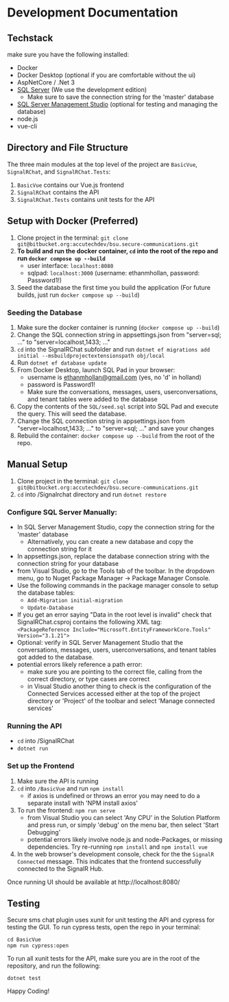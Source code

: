 # Development Documentation 
## Techstack
 make sure you have the following installed:
  - Docker
  - Docker Desktop (optional if you are comfortable without the ui)
  - AspNetCore / .Net 3
  - [SQL Server](https://www.microsoft.com/en-us/sql-server/sql-server-downloads) (We use the development edition)
    - Make sure to save the connection string for the 'master' database
  - [SQL Server Management Studio](https://docs.microsoft.com/en-us/sql/ssms/download-sql-server-management-studio-ssms?view=sql-server-ver15) (optional for testing and managing the database)
  - node.js
  - vue-cli
 
## Directory and File Structure
The three main modules at the top level of the project are `BasicVue`, `SignalRChat`, and `SignalRChat.Tests`:
1. `BasicVue` contains our Vue.js frontend
2. `SignalRChat` contains the API
3. `SignalRChat.Tests` contains unit tests for the API

## Setup with Docker (Preferred)
1. Clone project in the terminal: `git clone git@bitbucket.org:accutechdev/bsu.secure-communications.git`
2. **To build and run the docker container, `cd` into the root of the repo and run `docker compose up --build`**
    - user interface: `localhost:8080`
    - sqlpad: `localhost:3000` (username: ethanmhollan, password: Password1!)
4. Seed the database the first time you build the application (For future builds, just run `docker compose up --build`)


### Seeding the Database
1. Make sure the docker container is running (`docker compose up --build`)
2. Change the SQL connection string in appsettings.json from "server=sql; ..." to "server=localhost,1433; ..."
3. `cd` into the SignalRChat subfolder and run `dotnet ef migrations add initial --msbuildprojectextensionspath obj/local`
5. Run `dotnet ef database update`
6. From Docker Desktop, launch SQL Pad in your browser:
    - username is ethanmhollan@gmail.com (yes, no 'd' in holland)
    - password is Password1!
    - Make sure the conversations, messages, users, userconversations, and tenant tables were added to the database
7. Copy the contents of the `SQL/seed.sql` script into SQL Pad and execute the query. This will seed the database.
8. Change the SQL connection string in appsettings.json from "server=localhost,1433; ..." to "server=sql; ..." and save your changes
9. Rebuild the container: `docker compose up --build` from the root of the repo. 


## Manual Setup
1. Clone project in the terminal: `git clone git@bitbucket.org:accutechdev/bsu.secure-communications.git`
2. `cd` into /Signalrchat directory and run `dotnet restore`

### Configure SQL Server Manually:  
- In SQL Server Management Studio, copy the connection string for the 'master' database   
  - Alternatively, you can create a new database and copy the connection string for it  
- In appsettings.json, replace the database connection string with the connection string for your database  
- from Visual Studio, go to the Tools tab of the toolbar. In the dropdown menu, go to Nuget Package Manager -> Package Manager Console.  
- Use the following commands in the package manager console to setup the database tables:  
  - `Add-Migration initial-migration` 
  - `Update-Database` 
- If you get an error saying "Data in the root level is invalid" check that SignalRChat.csproj contains the following XML tag:  
  `<PackageReference Include="Microsoft.EntityFrameworkCore.Tools" Version="3.1.21">`   
- Optional: verify in SQL Server Management Studio that the conversations, messages, users, userconversations, and tenant tables got added to the database.  
- potential errors likely reference a path error:  
  - make sure you are pointing to the correct file, calling from the correct directory, or type cases are correct
  - in Visual Studio another thing to check is the configuration of the Connected Services accessed either at the top of the project directory or 'Project' of the toolbar and select 'Manage connected services'
 
 ### Running the API
- `cd` into /SignalRChat   
- `dotnet run`
 
### Set up the Frontend
1. Make sure the API is running
2. `cd` into `/BasicVue` and run `npm install`
    - if axios is undefined or throws an error you may need to do a separate install with 'NPM install axios'
2. To run the frontend: `npm run serve`
    - from Visual Studio you can select 'Any CPU' in the Solution Platform and press run, or simply 'debug' on the menu bar, then select 'Start Debugging'
    - potential errors likely involve node.js and node-Packages, or missing dependencies. Try re-running `npm install` and `npm install vue`
3. In the web browser's development console, check for the the `SignalR Connected` message. This indicates that the frontend successfully connected to the SignalR Hub. 
        
Once running UI should be available at http://localhost:8080/

## Testing

Secure sms chat plugin uses xunit for unit testing the API and cypress for testing the GUI. To run cypress tests, open the repo in your terminal:

    cd BasicVue
    npm run cypress:open

To run all xunit tests for the API, make sure you are in the root of the repository, and run the following:  

    dotnet test


Happy Coding!
